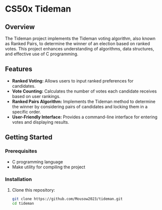 # CS50x Tideman

## Overview
The Tideman project implements the Tideman voting algorithm, also known as Ranked Pairs, to determine the winner of an election based on ranked votes. This project enhances understanding of algorithms, data structures, and effective use of C programming.

## Features
- **Ranked Voting:** Allows users to input ranked preferences for candidates.
- **Vote Counting:** Calculates the number of votes each candidate receives based on user rankings.
- **Ranked Pairs Algorithm:** Implements the Tideman method to determine the winner by considering pairs of candidates and locking them in a specific order.
- **User-Friendly Interface:** Provides a command-line interface for entering votes and displaying results.

## Getting Started

### Prerequisites
- C programming language
- Make utility for compiling the project

### Installation
1. Clone this repository:
   ```bash
   git clone https://github.com/Mousow2023/tideman.git
   cd tideman
